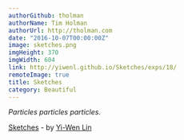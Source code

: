 ```yaml
---
authorGithub: tholman
authorName: Tim Holman
authorUrl: http://tholman.com
date: "2016-10-07T00:00:00Z"
image: sketches.png
imgHeight: 370
imgWidth: 604
link: http://yiwenl.github.io/Sketches/exps/18/
remoteImage: true
title: Sketches
category: Beautiful
---
```


_Particles particles particles._

[Sketches](http://yiwenl.github.io/Sketches/exps/18/) - by [Yi-Wen Lin](http://blog.bongiovi.tw/)

